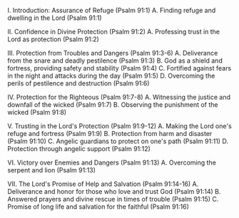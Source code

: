 I. Introduction: Assurance of Refuge (Psalm 91:1)
   A. Finding refuge and dwelling in the Lord (Psalm 91:1)

II. Confidence in Divine Protection (Psalm 91:2)
   A. Professing trust in the Lord as protection (Psalm 91:2)

III. Protection from Troubles and Dangers (Psalm 91:3-6)
   A. Deliverance from the snare and deadly pestilence (Psalm 91:3)
   B. God as a shield and fortress, providing safety and stability (Psalm 91:4)
   C. Fortified against fears in the night and attacks during the day (Psalm 91:5)
   D. Overcoming the perils of pestilence and destruction (Psalm 91:6)

IV. Protection for the Righteous (Psalm 91:7-8)
   A. Witnessing the justice and downfall of the wicked (Psalm 91:7)
   B. Observing the punishment of the wicked (Psalm 91:8)

V. Trusting in the Lord's Protection (Psalm 91:9-12)
   A. Making the Lord one's refuge and fortress (Psalm 91:9)
   B. Protection from harm and disaster (Psalm 91:10)
   C. Angelic guardians to protect on one's path (Psalm 91:11)
   D. Protection through angelic support (Psalm 91:12)

VI. Victory over Enemies and Dangers (Psalm 91:13)
   A. Overcoming the serpent and lion (Psalm 91:13)

VII. The Lord's Promise of Help and Salvation (Psalm 91:14-16)
   A. Deliverance and honor for those who love and trust God (Psalm 91:14)
   B. Answered prayers and divine rescue in times of trouble (Psalm 91:15)
   C. Promise of long life and salvation for the faithful (Psalm 91:16)